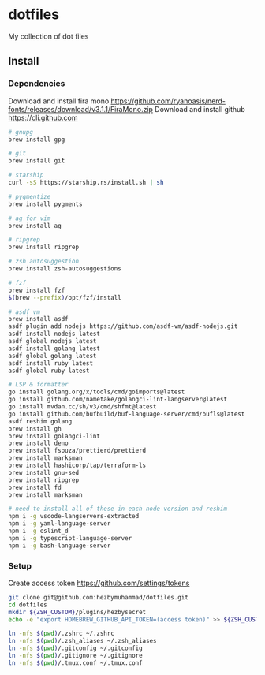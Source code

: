 # dotfiles

My collection of dot files

## Install

### Dependencies

Download and install fira mono https://github.com/ryanoasis/nerd-fonts/releases/download/v3.1.1/FiraMono.zip
Download and install github https://cli.github.com

```zsh
# gnupg
brew install gpg

# git
brew install git

# starship
curl -sS https://starship.rs/install.sh | sh

# pygmentize
brew install pygments

# ag for vim
brew install ag

# ripgrep
brew install ripgrep

# zsh autosuggestion
brew install zsh-autosuggestions

# fzf
brew install fzf
$(brew --prefix)/opt/fzf/install

# asdf vm
brew install asdf
asdf plugin add nodejs https://github.com/asdf-vm/asdf-nodejs.git
asdf install nodejs latest
asdf global nodejs latest
asdf install golang latest
asdf global golang latest
asdf install ruby latest
asdf global ruby latest

# LSP & formatter
go install golang.org/x/tools/cmd/goimports@latest
go install github.com/nametake/golangci-lint-langserver@latest
go install mvdan.cc/sh/v3/cmd/shfmt@latest
go install github.com/bufbuild/buf-language-server/cmd/bufls@latest
asdf reshim golang
brew install gh
brew install golangci-lint
brew install deno
brew install fsouza/prettierd/prettierd
brew install marksman
brew install hashicorp/tap/terraform-ls
brew install gnu-sed
brew install ripgrep
brew install fd
brew install marksman

# need to install all of these in each node version and reshim
npm i -g vscode-langservers-extracted
npm i -g yaml-language-server
npm i -g eslint_d
npm i -g typescript-language-server
npm i -g bash-language-server
```

### Setup

Create access token https://github.com/settings/tokens

```zsh
git clone git@github.com:hezbymuhammad/dotfiles.git
cd dotfiles
mkdir ${ZSH_CUSTOM}/plugins/hezbysecret
echo -e "export HOMEBREW_GITHUB_API_TOKEN=(access token)" >> ${ZSH_CUSTOM}/plugins/hezbysecret/hezbysecret.plugin.zsh

ln -nfs $(pwd)/.zshrc ~/.zshrc
ln -nfs $(pwd)/.zsh_aliases ~/.zsh_aliases
ln -nfs $(pwd)/.gitconfig ~/.gitconfig
ln -nfs $(pwd)/.gitignore ~/.gitignore
ln -nfs $(pwd)/.tmux.conf ~/.tmux.conf
```
